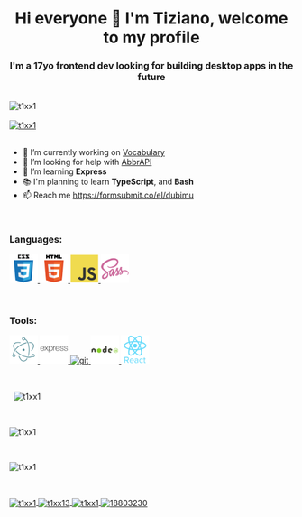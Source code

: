 <h1 align="center">Hi everyone 👋 I'm Tiziano, welcome to my profile</h1>

<h3 align="center">I'm a 17yo frontend dev looking for building desktop apps in the future</h3>

<br>

<div>
   <img src="https://komarev.com/ghpvc/?username=t1xx1&label=Profile%20views&color=0e75b6&style=flat" alt="t1xx1" />
</div>

<br>

<div>
   <a href="https://github.com/ryo-ma/github-profile-trophy">
      <img src="https://github-profile-trophy.vercel.app/?username=t1xx1" alt="t1xx1" />
   </a>
</div>

<br>

-  🌱 I’m currently working on [Vocabulary](https://github.com/T1xx1/Vocabulary)
-  🤝 I’m looking for help with [AbbrAPI](https://github.com/T1xx1/AbbrAPI)
-  📖 I’m learning **Express**
-  📚 I'm planning to learn **TypeScript**, and **Bash**
-  📫 Reach me https://formsubmit.co/el/dubimu

<br>

### Languages:

<p>
   <a href="https://www.w3schools.com/css/" target="_blank" rel="noreferrer">
      <img src="https://raw.githubusercontent.com/devicons/devicon/master/icons/css3/css3-original-wordmark.svg" alt="css3" width="50" height="50" />
   </a>
   <a href="https://www.w3.org/html/" target="_blank" rel="noreferrer">
      <img src="https://raw.githubusercontent.com/devicons/devicon/master/icons/html5/html5-original-wordmark.svg" alt="html5" width="50" height="50" />
   </a>
   <a href="https://developer.mozilla.org/en-US/docs/Web/JavaScript" target="_blank" rel="noreferrer">
      <img src="https://raw.githubusercontent.com/devicons/devicon/master/icons/javascript/javascript-original.svg" alt="javascript" width="50" height="50" />
   </a>
   <a href="https://sass-lang.com" target="_blank" rel="noreferrer">
      <img src="https://raw.githubusercontent.com/devicons/devicon/master/icons/sass/sass-original.svg" alt="sass" width="50" height="50" />
   </a>
</p>

<br>

### Tools:

<p>
   <a href="https://www.electronjs.org" target="_blank" rel="noreferrer">
      <img src="https://raw.githubusercontent.com/devicons/devicon/master/icons/electron/electron-original.svg" alt="electron" width="50" height="50" />
   </a>
   <a href="https://expressjs.com" target="_blank" rel="noreferrer">
      <img src="https://raw.githubusercontent.com/devicons/devicon/master/icons/express/express-original-wordmark.svg" alt="express" width="50" height="50" />
   </a>
   <a href="https://git-scm.com/" target="_blank" rel="noreferrer">
      <img src="https://www.vectorlogo.zone/logos/git-scm/git-scm-icon.svg" alt="git" width="50" height="50" />
   </a>
   <a href="https://nodejs.org" target="_blank" rel="noreferrer">
      <img src="https://raw.githubusercontent.com/devicons/devicon/master/icons/nodejs/nodejs-original-wordmark.svg" alt="nodejs" width="50" height="50" />
   </a>
   <a href="https://reactjs.org/" target="_blank" rel="noreferrer">
      <img src="https://raw.githubusercontent.com/devicons/devicon/master/icons/react/react-original-wordmark.svg" alt="react" width="50" height="50" />
   </a>
</p>

<br>

<p>
   &nbsp;
   <img align="center" src="https://github-readme-stats.vercel.app/api?username=t1xx1&show_icons=true&locale=en&theme=chartreuse-dark" alt="t1xx1" />
</p>

<br>

<p>
   <img align="center" src="https://github-readme-streak-stats.herokuapp.com/?user=t1xx1&theme=dark" alt="t1xx1" />
</p>

<br>

<p>
   <img src="https://github-readme-stats.vercel.app/api/top-langs?username=t1xx1&show_icons=true&locale=en&layout=compact&theme=dark" alt="t1xx1" />
</p>

<br>

<p>
   <a href="https://instagram.com/t1xx1" target="blank">
      <img align="center" src="https://raw.githubusercontent.com/rahuldkjain/github-profile-readme-generator/master/src/images/icons/Social/instagram.svg" alt="t1xx1" height="40" width="50" />
   </a>
   <a href="https://twitter.com/t1xx13" target="blank">
      <img align="center" src="https://raw.githubusercontent.com/rahuldkjain/github-profile-readme-generator/master/src/images/icons/Social/twitter.svg" alt="t1xx13" height="40" width="50" />
   </a>
   <a href="https://dev.to/t1xx1" target="blank">
      <img align="center" src="https://raw.githubusercontent.com/rahuldkjain/github-profile-readme-generator/master/src/images/icons/Social/devto.svg" alt="t1xx1" height="40" width="50" />
   </a>
   <a href="https://stackoverflow.com/users/18803230" target="blank">
      <img align="center" src="https://raw.githubusercontent.com/rahuldkjain/github-profile-readme-generator/master/src/images/icons/Social/stack-overflow.svg" alt="18803230" height="40" width="50" />
   </a>
</p>

